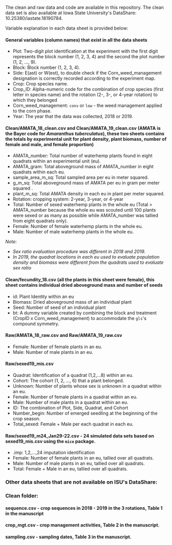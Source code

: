 The clean and raw data and code are available in this repository. The clean data set is also available at Iowa State University's DataShare: 10.25380/iastate.18190784.

Variable explanation in each data sheet is provided below:  

#### General variables (column names) that exist in all the data sheets
+ Plot: Two-digit plot identification at the experiment with the first digit represents the block number (1, 2, 3, 4) and the second the plot number (1, 2, ..., 9).   
+ Block: Block number (1, 2, 3, 4).  
+ Side: E(ast) or W(est), to double check if the Corn_weed_management designation is correctly recorded according to the experiment map.   
+ Crop: Crop species name.  
+ Crop_ID: Alpha-numeric code for the combination of crop species (first letter in species name) and the rotation (2-, 3-, or 4-year rotation) to which they belonged
+ Corn_weed_management: `conv` or `low` - the weed management applied to the corn phase.
+ Year: The year that the data was collected, 2018 or 2019.  

#### Clean/AMATA_18_clean.csv and Clean/AMATA_19_clean.csv (AMATA is the Bayer code for *Amaranthus tuberculatus*), these two sheets contains the totals by experimental unit for plant density, plant biomass, number of female and male, and female proportion)
+ AMATA_number: Total number of waterhemp plants found in eight quadrats within an experimental unit (eu).
+ AMATA_gram: Total aboveground mass of AMATA_number in eight quadrats within each eu.
+ sample_area_m_sq: Total sampled area per eu in meter squared.
+ g_m_sq: Total aboveground mass of AMATA per eu in gram per meter squared .
+ plant_m_sq: Total AMATA density in each eu in plant per meter squared.
+ Rotation: cropping system: 2-year, 3-year, or 4-year  
+ Total: Number of sexed waterhemp plants in the whole eu (Total > AMATA_number because the whole eu was scouted until 100 plants were sexed or as many as possible while AMATA_number was tallied from eight quadrats only).
+ Female: Number of female waterhemp plants in the whole eu.  
+ Male: Number of male waterhemp plants in the whole eu.  


*Note:* 
+ *Sex ratio evaluation procedure was different in 2018 and 2019.*
+ *In 2019, the quadrat locations in each eu used to evaluate population density and biomass were different from the quadrats used to evaluate sex ratio*

#### Clean/fecundity_18.csv (all the plants in this sheet were female), this sheet contains individual dried aboveground mass and number of seeds
+ id: Plant Identity within an eu
+ Biomass: Dried aboveground mass of an individual plant
+ Seed: Number of seed of an individual plant
+ bt: A dummy variable created by combining the block and treatment (CropID x Corn_weed_management) to accommodate the `gls`'s compound symmetry.  


#### Raw/AMATA_18_raw.csv and Raw/AMATA_19_raw.csv
+ Female: Number of female plants in an eu. 
+ Male: Number of male plants in an eu. 

#### Raw/sexed19_mis.csv
+ Quadrat: Identification of a quadrat (1,2,...8) within an eu.
+ Cohort: The cohort (1, 2, ..., 6) that a plant belonged. 
+ Unknown: Number of plants whose sex is unknown in a quadrat within an eu. 
+ Female: Number of female plants in a quadrat within an eu. 
+ Male: Number of male plants in a quadrat within an eu. 
+ ID: The combination of Plot, Side, Quadrat, and Cohort
+ Number_begin: Number of emerged seedling at the beginning of the crop season.
+ Total_sexed: Female \+ Male per each quadrat in each eu.  

#### Raw/sexed19_m24_Jan29-22.csv - 24 simulated data sets based on sexed19_mis.csv using the `mice` package. 
+ .imp: 1,2,...,24 imputation identification 
+ Female: Number of female plants in an eu, tallied over all quadrats. 
+ Male: Number of male plants in an eu, tallied over all quadrats. 
+ Total: Female \+ Male in an eu, tallied over all quadrats. 

### Other data sheets that are not available on ISU's DataShare:  

### Clean folder:   

#### sequence.csv - crop sequences in 2018 - 2019 in the 3 rotations, Table 1 in the manuscript

#### crop_mgt.csv - crop management activities, Table 2 in the manuscript. 

#### sampling.csv - sampling dates, Table 3 in the manuscript. 